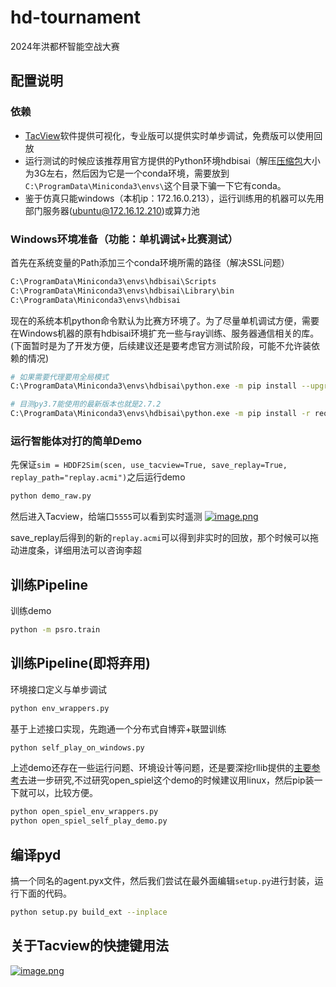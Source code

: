 # hd-tournament
2024年洪都杯智能空战大赛

## 配置说明
### 依赖
- [TacView](https://www.tacview.net/download/latest/en/)软件提供可视化，专业版可以提供实时单步调试，免费版可以使用回放
- 运行测试的时候应该推荐用官方提供的Python环境hdbisai（解压[压缩包](https://superboysb-my.sharepoint.cn/:u:/g/personal/admin_superboysb_partner_onmschina_cn/EfA3s4y1CLZPg_--J3d5tOsBT112TyhezIcbC2N6W9JMmw?e=SYPKtG)大小为3G左右，然后因为它是一个conda环境，需要放到`C:\ProgramData\Miniconda3\envs\`这个目录下骗一下它有conda。
- 鉴于仿真只能windows（本机ip：172.16.0.213），运行训练用的机器可以先用部门服务器(ubuntu@172.16.12.210)或算力池

### Windows环境准备（功能：单机调试+比赛测试）
首先在系统变量的Path添加三个conda环境所需的路径（解决SSL问题）
```sh
C:\ProgramData\Miniconda3\envs\hdbisai\Scripts
C:\ProgramData\Miniconda3\envs\hdbisai\Library\bin
C:\ProgramData\Miniconda3\envs\hdbisai
```
现在的系统本机python命令默认为比赛方环境了。为了尽量单机调试方便，需要在Windows机器的原有hdbisai环境扩充一些与ray训练、服务器通信相关的库。(下面暂时是为了开发方便，后续建议还是要考虑官方测试阶段，可能不允许装依赖的情况)
```sh
# 如果需要代理要用全局模式
C:\ProgramData\Miniconda3\envs\hdbisai\python.exe -m pip install --upgrade pip --proxy=127.0.0.1:10809 

# 目测py3.7能使用的最新版本也就是2.7.2
C:\ProgramData\Miniconda3\envs\hdbisai\python.exe -m pip install -r requirements.txt --proxy=127.0.0.1:10809  
```

### 运行智能体对打的简单Demo
先保证`sim = HDDF2Sim(scen, use_tacview=True, save_replay=True, replay_path="replay.acmi")`之后运行demo
```sh
python demo_raw.py
```
然后进入Tacview，给端口`5555`可以看到实时遥测
[![image.png](https://i.postimg.cc/wvjNDhWX/image.png)](https://postimg.cc/GB69Csnt)

save_replay后得到的新的`replay.acmi`可以得到非实时的回放，那个时候可以拖动进度条，详细用法可以咨询李超

## 训练Pipeline
训练demo
```sh
python -m psro.train 
```

## 训练Pipeline(即将弃用)
环境接口定义与单步调试
```sh
python env_wrappers.py
```
基于上述接口实现，先跑通一个分布式自博弈+联盟训练
```sh
python self_play_on_windows.py
```
上述demo还存在一些运行问题、环境设计等问题，还是要深挖rllib提供的[主要参考](https://github.com/ray-project/ray/blob/ray-2.7.1/rllib/examples/self_play_league_based_with_open_spiel.py)去进一步研究,不过研究open_spiel这个demo的时候建议用linux，然后pip装一下就可以，比较方便。
```sh
python open_spiel_env_wrappers.py
python open_spiel_self_play_demo.py
```

## 编译pyd
搞一个同名的agent.pyx文件，然后我们尝试在最外面编辑`setup.py`进行封装，运行下面的代码。
```sh
python setup.py build_ext --inplace
```

## 关于Tacview的快捷键用法
[![image.png](https://i.postimg.cc/mg1C4h6G/image.png)](https://postimg.cc/pmxpYVH0)